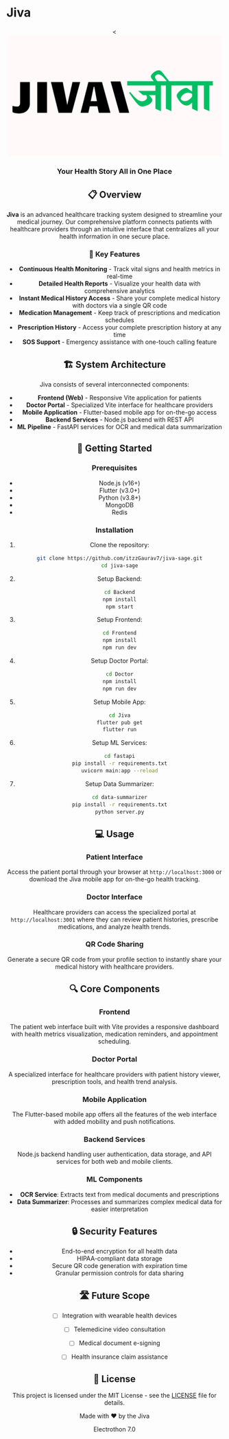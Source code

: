 # Jiva

<div align="center">
  <<div align="center">
  <img src="./assets/images/logo.png" alt="Jiva Logo" width="500"/>
  <h3>Your Health Story All in One Place</h3>

</div>

## 📋 Overview

**Jiva** is an advanced healthcare tracking system designed to streamline your medical journey. Our comprehensive platform connects patients with healthcare providers through an intuitive interface that centralizes all your health information in one secure place.

### 🌟 Key Features

- **Continuous Health Monitoring** - Track vital signs and health metrics in real-time
- **Detailed Health Reports** - Visualize your health data with comprehensive analytics
- **Instant Medical History Access** - Share your complete medical history with doctors via a single QR code
- **Medication Management** - Keep track of prescriptions and medication schedules
- **Prescription History** - Access your complete prescription history at any time
- **SOS Support** - Emergency assistance with one-touch calling feature

## 🏗️ System Architecture

Jiva consists of several interconnected components:

- **Frontend (Web)** - Responsive Vite application for patients
- **Doctor Portal** - Specialized Vite interface for healthcare providers
- **Mobile Application** - Flutter-based mobile app for on-the-go access
- **Backend Services** - Node.js backend with REST API
- **ML Pipeline** - FastAPI services for OCR and medical data summarization

## 🚀 Getting Started

### Prerequisites

- Node.js (v16+)
- Flutter (v3.0+)
- Python (v3.8+)
- MongoDB
- Redis

### Installation

1. Clone the repository:
   ```bash
   git clone https://github.com/itzzGaurav7/jiva-sage.git
   cd jiva-sage
   ```

2. Setup Backend:
   ```bash
   cd Backend
   npm install
   npm start
   ```

3. Setup Frontend:
   ```bash
   cd Frontend
   npm install
   npm run dev
   ```

4. Setup Doctor Portal:
   ```bash
   cd Doctor
   npm install
   npm run dev
   ```

5. Setup Mobile App:
   ```bash
   cd Jiva
   flutter pub get
   flutter run
   ```

6. Setup ML Services:
   ```bash
   cd fastapi
   pip install -r requirements.txt
   uvicorn main:app --reload
   ```

7. Setup Data Summarizer:
   ```bash
   cd data-summarizer
   pip install -r requirements.txt
   python server.py
   ```

## 💻 Usage

### Patient Interface
Access the patient portal through your browser at `http://localhost:3000` or download the Jiva mobile app for on-the-go health tracking.

### Doctor Interface
Healthcare providers can access the specialized portal at `http://localhost:3001` where they can review patient histories, prescribe medications, and analyze health trends.

### QR Code Sharing
Generate a secure QR code from your profile section to instantly share your medical history with healthcare providers.

## 🔍 Core Components

### Frontend
The patient web interface built with Vite provides a responsive dashboard with health metrics visualization, medication reminders, and appointment scheduling.

### Doctor Portal
A specialized interface for healthcare providers with patient history viewer, prescription tools, and health trend analysis.

### Mobile Application
The Flutter-based mobile app offers all the features of the web interface with added mobility and push notifications.

### Backend Services
Node.js backend handling user authentication, data storage, and API services for both web and mobile clients.

### ML Components
- **OCR Service**: Extracts text from medical documents and prescriptions
- **Data Summarizer**: Processes and summarizes complex medical data for easier interpretation

## 🔒 Security Features

- End-to-end encryption for all health data
- HIPAA-compliant data storage
- Secure QR code generation with expiration time
- Granular permission controls for data sharing

## 🛣️ Future Scope

- [ ] Integration with wearable health devices
- [ ] Telemedicine video consultation
- [ ] Medical document e-signing
- [ ] Health insurance claim assistance


## 📄 License

This project is licensed under the MIT License - see the [LICENSE](LICENSE) file for details.


<div align="center">
  <p>Made with ❤️ by the Jiva</p>
  <p>Electrothon 7.0</p>
</div>
